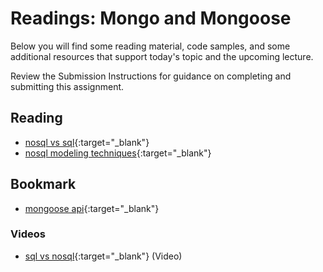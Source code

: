 # Readings: Mongo and Mongoose

Below you will find some reading material, code samples, and some additional resources that support today's topic and the upcoming lecture.

Review the Submission Instructions for guidance on completing and submitting this assignment.

## Reading

- [nosql vs sql](https://www.thegeekstuff.com/2014/01/sql-vs-nosql-db/?utm_source=tuicool){:target="_blank"}
- [nosql modeling techniques](https://highlyscalable.wordpress.com/2012/03/01/nosql-data-modeling-techniques/){:target="_blank"}

## Bookmark

- [mongoose api](https://mongoosejs.com/docs/api.html#Model){:target="_blank"}
  
<!-- ## Additional Resources

PLACEHOLDER -->

### Videos

- [sql vs nosql](https://www.youtube.com/watch?v=ZS_kXvOeQ5Y){:target="_blank"} (Video)

